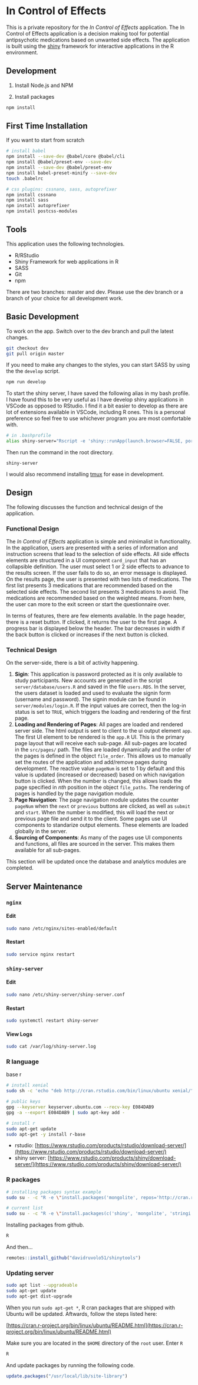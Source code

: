 # In Control of Effects 

This is a private repository for the *In Control of Effects* application. The In Control of Effects application is a decision making tool for potential antipsychotic medications based on unwanted side effects. The application is built using the [shiny](https://shiny.rstudio.com) framework for interactive applications in the R environment. 


## Development

1. Install Node.js and NPM

2. Install packages

```bash
npm install
```




## First Time Installation

If you want to start from scratch

```bash
# install babel
npm install --save-dev @babel/core @babel/cli
npm install @babel/preset-env --save-dev
npm install --save-dev @babel/preset-env
npm install babel-preset-minify --save-dev
touch .babelrc

# css plugins: cssnano, sass, autoprefixer
npm install cssnano
npm install sass
npm install autoprefixer
npm install postcss-modules
```




## Tools

This application uses the following technologies.

- R/RStudio
- Shiny Framework for web applications in R
- SASS
- Git
- npm

There are two branches: master and dev. Please use the dev branch or a branch of your choice for all development work.

## Basic Development

To work on the app. Switch over to the dev branch and pull the latest changes.

```bash
git checkout dev
git pull origin master
```

If you need to make any changes to the styles, you can start SASS by using the the `develop` script.

```bash
npm run develop
```

To start the shiny server, I have saved the following alias in my bash profile. I have found this to be very useful as I have develop shiny applications in VSCode as opposed to RStudio. I find it a bit easier to develop as there are lot of extensions available in VSCode, including R ones. This is a personal preference so feel free to use whichever program you are most comfortable with.

```bash
# in .bashprofile
alias shiny-server="Rscript -e 'shiny::runApp(launch.browser=FALSE, port=8000)'"
```

Then run the command in the root directory.

```
shiny-server
```

I would also recommend installing [tmux](https://github.com/tmux/tmux) for ease in development.

## Design

The following discusses the function and technical design of the application.

### Functional Design

The *In Control of Effects* application is simple and minimalist in functionality. In the application, users are presented with a series of information and instruction screens that lead to the selection of side effects. All side effects elements are structured in a UI component `card_input` that has an collapsible definition. The user must select 1 or 2 side effects to advance to the results screen. If the user fails to do so, an error message is displayed. On the results page, the user is presented with two lists of medications. The first list presents 3 medications that are recommended based on the selected side effects. The second list presents 3 medications to avoid. The medications are recommended based on the weighted means. From here, the user can more to the exit screen or start the questionnaire over.

In terms of features, there are few elements available. In the page header, there is a reset button. If clicked, it returns the user to the first page. A progress bar is displayed below the header. The bar decreases in width if the back button is clicked or increases if the next button is clicked.

### Technical Design

On the server-side, there is a bit of activity happening.

1. **Sigin**: This application is password protected as it is only available to study participants. New accounts are generated in the script `server/database/users.R` and saved in the file `users.RDS`. In the server, the users dataset is loaded and used to evaluate the signin form (username and password). The signin module can be found in `server/modules/login.R`. If the input values are correct, then the log-in status is set to `TRUE`, which triggers the loading and rendering of the first page.
1. **Loading and Rendering of Pages**: All pages are loaded and rendered server side. The html output is sent to client to the ui output element `app`. The first UI element to be rendered is the `app.R` UI. This is the primary page layout that will receive each sub-page. All sub-pages are located in the `src/pages/` path. The files are loaded dynamically and the order of the pages is defined in the object `file_order`. This allows us to manually set the routes of the application and add/remove pages during development. The reactive value `pageNum` is set to 1 by default and this value is updated (increased or decreased) based on which navigation button is clicked. When the number is changed, this allows loads the page specified in *nth* position in the object `file_paths`. The rendering of pages is handled by the page navigation module.
1. **Page Navigation**: The page navigation module updates the counter `pageNum` when the `next` or `previous` buttons are clicked, as well as `submit` and `start`. When the number is modified, this will load the next or previous page file and send it to the client. Some pages use UI components to standarize output elements. These elements are loaded globally in the server.
1. **Sourcing of Components**: As many of the pages use UI components and functions, all files are sourced in the server. This makes them available for all sub-pages.

This section will be updated once the database and analytics modules are completed.

## Server Maintenance

### `nginx`

#### Edit

```bash
sudo nano /etc/nginx/sites-enabled/default
```

#### Restart

```bash
sudo service nginx restart
```

### `shiny-server`

#### Edit

```bash
sudo nano /etc/shiny-server/shiny-server.conf
```

#### Restart

```bash
sudo systemctl restart shiny-server
```

#### View Logs

```bash
sudo cat /var/log/shiny-server.log
```


### R language

base r

```bash
# install xenial
sudo sh -c 'echo "deb http://cran.rstudio.com/bin/linux/ubuntu xenial/" >> /etc/apt/sources.list'

# public keys
gpg --keyserver keyserver.ubuntu.com --recv-key E084DAB9
gpg -a --export E084DAB9 | sudo apt-key add -

# install r
sudo apt-get update
sudo apt-get -y install r-base

```

- rstudio: [https://www.rstudio.com/products/rstudio/download-server/](https://www.rstudio.com/products/rstudio/download-server/)
- shiny server: [https://www.rstudio.com/products/shiny/download-server/](https://www.rstudio.com/products/shiny/download-server/)

### R packages

```bash
# installing packages syntax example
sudo su - -c "R -e \"install.packages('mongolite', repos='http://cran.rstudio.com/')\""

# current list
sudo su - -c "R -e \"install.packages(c('shiny', 'mongolite', 'stringi', 'tools'), repos='http://cran.rstudio.com/')\""
```

Installing packages from github.

```bash
R
```

And then...

```r
remotes::install_github("davidruvolo51/shinytools")
```

### Updating server

```sh
sudo apt list --upgradeable
sudo apt-get update
sudo apt-get dist-upgrade
```
When you run `sudo apt-get *`, R cran packages that are shipped with Ubuntu will be updated. Aftwards, follow the steps listed here:

[https://cran.r-project.org/bin/linux/ubuntu/README.html](https://cran.r-project.org/bin/linux/ubuntu/README.html)

Make sure you are located in the `$HOME` directory of the `root` user. Enter `R`

```bash
R
```

And update packages by running the following code.

```R
update.packages("/usr/local/lib/site-library")
```
